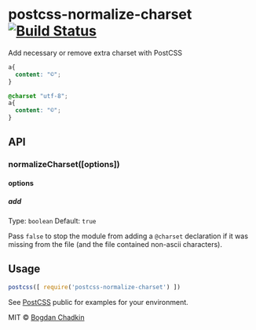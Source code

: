 # postcss-normalize-charset [![Build Status][ci-img]][ci]

Add necessary or remove extra charset with PostCSS

```css
a{
  content: "©";
}
```

```css
@charset "utf-8";
a{
  content: "©";
}
```

## API

### normalizeCharset([options])

#### options

##### add

Type: `boolean`
Default: `true`

Pass `false` to stop the module from adding a `@charset` declaration if it was
missing from the file (and the file contained non-ascii characters).

## Usage

```js
postcss([ require('postcss-normalize-charset') ])
```

See [PostCSS] public for examples for your environment.

MIT © [Bogdan Chadkin](mailto:trysound@yandex.ru)

[PostCSS]: https://github.com/postcss/postcss
[ci-img]:  https://travis-ci.org/ben-eb/postcss-normalize-charset.svg
[ci]:      https://travis-ci.org/ben-eb/postcss-normalize-charset
